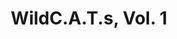 ---
title: "WildC.A.T.s, Vol. 1"
issue: 2B
issue_nr: 2
full_title: Revelations
subtitle: ""
story_arc: ""
crossover: ""
variant: B
publisher: Image Comics
creators: 
  - Jim Lee
  - Brandon Choi
  - Scott Williams
release_date: Oct 1992
release_year: 1992
genre:
  - Action
  - Adventure
  - Super-Heroes
format: Comic
pages: 32
signed_by: ""
price: 2.5
---